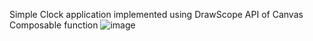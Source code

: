 Simple Clock application implemented using DrawScope API of Canvas Composable function
![image](https://github.com/user-attachments/assets/3f9d3236-a2cf-42e5-bf31-69333d232040)
